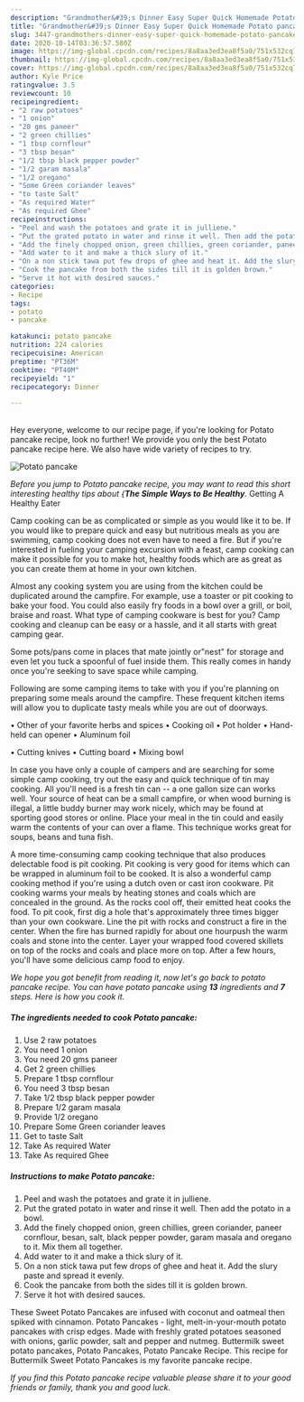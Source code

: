 ```yaml
---
description: "Grandmother&#39;s Dinner Easy Super Quick Homemade Potato pancake"
title: "Grandmother&#39;s Dinner Easy Super Quick Homemade Potato pancake"
slug: 3447-grandmothers-dinner-easy-super-quick-homemade-potato-pancake
date: 2020-10-14T03:36:57.580Z
image: https://img-global.cpcdn.com/recipes/8a8aa3ed3ea8f5a0/751x532cq70/potato-pancake-recipe-main-photo.jpg
thumbnail: https://img-global.cpcdn.com/recipes/8a8aa3ed3ea8f5a0/751x532cq70/potato-pancake-recipe-main-photo.jpg
cover: https://img-global.cpcdn.com/recipes/8a8aa3ed3ea8f5a0/751x532cq70/potato-pancake-recipe-main-photo.jpg
author: Kyle Price
ratingvalue: 3.5
reviewcount: 10
recipeingredient:
- "2 raw potatoes"
- "1 onion"
- "20 gms paneer"
- "2 green chillies"
- "1 tbsp cornflour"
- "3 tbsp besan"
- "1/2 tbsp black pepper powder"
- "1/2 garam masala"
- "1/2 oregano"
- "Some Green coriander leaves"
- "to taste Salt"
- "As required Water"
- "As required Ghee"
recipeinstructions:
- "Peel and wash the potatoes and grate it in julliene."
- "Put the grated potato in water and rinse it well. Then add the potato in a bowl."
- "Add the finely chopped onion, green chillies, green coriander, paneer cornflour, besan, salt, black pepper powder, garam masala and oregano to it. Mix them all together."
- "Add water to it and make a thick slury of it."
- "On a non stick tawa put few drops of ghee and heat it. Add the slury paste and spread it evenly."
- "Cook the pancake from both the sides till it is golden brown."
- "Serve it hot with desired sauces."
categories:
- Recipe
tags:
- potato
- pancake

katakunci: potato pancake 
nutrition: 224 calories
recipecuisine: American
preptime: "PT36M"
cooktime: "PT40M"
recipeyield: "1"
recipecategory: Dinner

---
```

<br>
Hey everyone, welcome to our recipe page, if you're looking for Potato pancake recipe, look no further! We provide you only the best Potato pancake recipe here. We also have wide variety of recipes to try.
<br>


![Potato pancake](https://img-global.cpcdn.com/recipes/8a8aa3ed3ea8f5a0/751x532cq70/potato-pancake-recipe-main-photo.jpg)

<i>Before you jump to Potato pancake recipe, you may want to read this short interesting healthy tips about {<strong>The Simple Ways to Be Healthy</strong>.</i>
Getting A Healthy Eater

    
Camp cooking can be as complicated or simple as you would like it to be. If you would like to prepare quick and easy but nutritious meals as you are swimming, camp cooking does not even have to need a fire. But if you're interested in fueling your camping excursion with a feast, camp cooking can make it possible for you to make hot, healthy foods which are as great as you can create them at home in your own kitchen.

 Almost any cooking system you are using from the kitchen could be duplicated around the campfire. For example, use a toaster or pit cooking to bake your food. You could also easily fry foods in a bowl over a grill, or boil, braise and roast. What type of camping cookware is best for you? Camp cooking and cleanup can be easy or a hassle, and it all starts with great camping gear.

Some pots/pans come in places that mate jointly or"nest" for storage and even let you tuck a spoonful of fuel inside them. This really comes in handy once you're seeking to save space while camping.

Following are some camping items to take with you if you're planning on preparing some meals around the campfire. These frequent kitchen items will allow you to duplicate tasty meals while you are out of doorways.


• Other of your favorite herbs and spices
• Cooking oil
• Pot holder
• Hand-held can opener
• Aluminum foil

• Cutting knives
• Cutting board
• Mixing bowl


In case you have only a couple of campers and are searching for some simple camp cooking, try out the easy and quick technique of tin may cooking. All you'll need is a fresh tin can -- a one gallon size can works well. Your source of heat can be a small campfire, or when wood burning is illegal, a little buddy burner may work nicely, which may be found at sporting good stores or online. Place your meal in the tin could and easily warm the contents of your can over a flame.  This technique works great for soups, beans and tuna fish.

A more time-consuming camp cooking technique that also produces delectable food is pit cooking. Pit cooking is very good for items which can be wrapped in aluminum foil to be cooked.  It is also a wonderful camp cooking method if you're using a dutch oven or cast iron cookware. Pit cooking warms your meals by heating stones and coals which are concealed in the ground. As the rocks cool off, their emitted heat cooks the food. To pit cook, first dig a hole that's approximately three times bigger than your own cookware. Line the pit with rocks and construct a fire in the center. When the fire has burned rapidly for about one hourpush the warm coals and stone into the center. Layer your wrapped food covered skillets on top of the rocks and coals and place more on top. After a few hours, you'll have some delicious camp food to enjoy.


<i>We hope you got benefit from reading it, now let's go back to potato pancake recipe. You can have potato pancake using <strong>13</strong> ingredients and <strong>7</strong> steps. Here is how you cook it.
</i>

##### The ingredients needed to cook Potato pancake:

1. Use 2 raw potatoes
1. You need 1 onion
1. You need 20 gms paneer
1. Get 2 green chillies
1. Prepare 1 tbsp cornflour
1. You need 3 tbsp besan
1. Take 1/2 tbsp black pepper powder
1. Prepare 1/2 garam masala
1. Provide 1/2 oregano
1. Prepare Some Green coriander leaves
1. Get to taste Salt
1. Take As required Water
1. Take As required Ghee


##### Instructions to make Potato pancake:

1. Peel and wash the potatoes and grate it in julliene.
1. Put the grated potato in water and rinse it well. Then add the potato in a bowl.
1. Add the finely chopped onion, green chillies, green coriander, paneer cornflour, besan, salt, black pepper powder, garam masala and oregano to it. Mix them all together.
1. Add water to it and make a thick slury of it.
1. On a non stick tawa put few drops of ghee and heat it. Add the slury paste and spread it evenly.
1. Cook the pancake from both the sides till it is golden brown.
1. Serve it hot with desired sauces.


These Sweet Potato Pancakes are infused with coconut and oatmeal then spiked with cinnamon. Potato Pancakes - light, melt-in-your-mouth potato pancakes with crisp edges. Made with freshly grated potatoes seasoned with onions, garlic powder, salt and pepper and nutmeg. Buttermilk sweet potato pancakes, Potato Pancakes, Potato Pancake Recipe. This recipe for Buttermilk Sweet Potato Pancakes is my favorite pancake recipe. 

<i>If you find this Potato pancake recipe valuable please share it to your good friends or family, thank you and good luck.</i>
